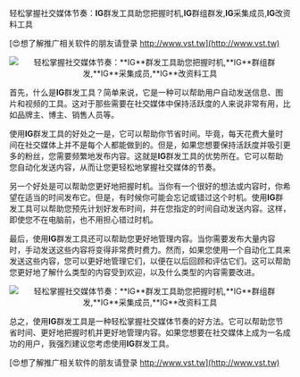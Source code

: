 轻松掌握社交媒体节奏：**IG**群发工具助您把握时机,**IG**群组群发,**IG**采集成员,**IG**改资料工具

[😍想了解推广相关软件的朋友请登录 http://www.vst.tw](http://www.vst.tw)

 <center><img src="https://vst.tw/MP4/tuiguang/png/6.png" alt="轻松掌握社交媒体节奏：**IG**群发工具助您把握时机,**IG**群组群发,**IG**采集成员,**IG**改资料工具"></center>

首先，什么是**IG**群发工具？简单来说，它是一种可以帮助用户自动发送信息、图片和视频的工具。这对于那些需要在社交媒体中保持活跃度的人来说非常有用，比如品牌主、博主、销售人员等。

使用**IG**群发工具的好处之一是，它可以帮助你节省时间。毕竟，每天花费大量时间在社交媒体上并不是每个人都能做到的。但是，如果您想要保持活跃度并吸引更多的粉丝，您需要频繁地发布内容。这就是**IG**群发工具的优势所在。它可以帮助您自动化发送内容，从而让您更轻松地掌握社交媒体的节奏。

另一个好处是可以帮助您更好地把握时机。当你有一个很好的想法或内容时，你希望在适当的时间发布它。但是，有时候你可能会忘记或错过这个时机。使用**IG**群发工具可以帮助您预先计划好发布时间，并在您指定的时间自动发送内容。这样，即使您不在电脑前，也不用担心错过时机。

最后，使用**IG**群发工具还可以帮助您更好地管理内容。当你需要发布大量内容时，手动发送这些内容将变得非常费时费力。然而，如果您使用一个自动化工具来发送这些内容，您可以更好地管理它们，以便在以后回顾和评估它们。这可以帮助您更好地了解什么类型的内容受到欢迎，以及什么类型的内容需要改进。

 <center><img src="https://vst.tw/MP4/tuiguang/png/2.png" alt="轻松掌握社交媒体节奏：**IG**群发工具助您把握时机,**IG**群组群发,**IG**采集成员,**IG**改资料工具"></center>

总之，使用**IG**群发工具是一种轻松掌握社交媒体节奏的好方法。它可以帮助您节省时间、更好地把握时机并更好地管理内容。如果您想要在社交媒体上成为一名成功的用户，我强烈建议您考虑使用**IG**群发工具。

[😍想了解推广相关软件的朋友请登录 http://www.vst.tw](http://www.vst.tw)



